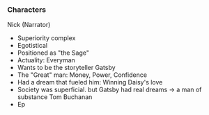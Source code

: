 ### Characters
Nick (Narrator)
- Superiority complex
- Egotistical
- Positioned as "the Sage"
- Actuality: Everyman
- Wants to be the storyteller
Gatsby
- The "Great" man: Money, Power, Confidence
- Had a dream that fueled him: Winning Daisy's love
- Society was superficial. but Gatsby had real dreams -> a man of substance
Tom Buchanan
- Ep